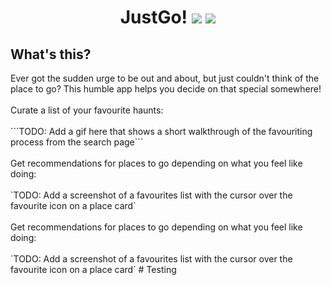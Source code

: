 <div align='center'>
  <h1>
    <div display='flex' align-items='center'>
      JustGo!
      <img src='https://user-images.githubusercontent.com/23531034/148372740-681d6810-c6ef-4560-b64e-996db9079e1e.png#gh-light-mode-only' />
      <img src='https://user-images.githubusercontent.com/23531034/148373133-da36d27f-8f04-49f4-a7c1-ecefd5818801.png#gh-dark-mode-only' />
    </div>
  </h1>
</div>

<h2>What's this?</h2>
Ever got the sudden urge to be out and about, but just couldn't think of the place to go? This humble app helps you decide on that special somewhere!
<br />
<br />
Curate a list of your favourite haunts:
<br />
<br />
```TODO: Add a gif here that shows a short walkthrough of the favouriting process from the search page```
<br />
<br />
Get recommendations for places to go depending on what you feel like doing:
<br />
<br />
`TODO: Add a screenshot of a favourites list with the cursor over the favourite icon on a place card`
<br />
<br />
Get recommendations for places to go depending on what you feel like doing:
<br />
<br />
`TODO: Add a screenshot of a favourites list with the cursor over the favourite icon on a place card`
# Testing
